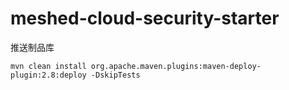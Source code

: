 # meshed-cloud-security-starter

推送制品库
```shell
mvn clean install org.apache.maven.plugins:maven-deploy-plugin:2.8:deploy -DskipTests
```





